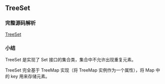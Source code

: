 ## TreeSet

### 完整源码解析

[TreeSet](https://github.com/Augustvic/Blogs/tree/master/JDK8/src/Collections/TreeSet.java)

### 小结

TreeSet 是实现了 Set 接口的集合类，集合中不允许出现重复元素。

TreeSet 完全基于 TreeMap 实现（将 TreeMap 实例作为一个属性），将 Map 中的 key 用来存储元素。
